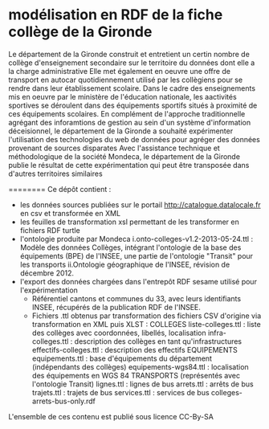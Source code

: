modélisation en RDF de la fiche collège de la Gironde
========

Le département de la Gironde construit et entretient un certin nombre de collège d'enseignement secondaire sur le territoire du données dont elle a la charge administrative
Elle met également en oeuvre une offre de transport en autocar quotidiennement utilisé par les collègiens pour se 
rendre dans leur établissement scolaire.
Dans le cadre des enseignements mis en oeuvre par le ministère de l'éducation nationale, les aactivités sportives se déroulent dans des équipements 
sportifs situés à proximité de ces équipements scolaires.
En complément de l'approche traditionnelle agrégant des inforamtions de gestion au sein d'un système d'information déceisionnel, le département de la Gironde
a souhaité expérimenter l'utilisation des technologies du web de données pour agréger des données provenant de sources disparates
Avec l'assistance technique et méthodologique de la société Mondeca, le département de la Gironde publie le résultat de cette expérimentation qui peut être transposée dans d'autres territoires similaires

========
Ce dépôt contient :
- les données sources publiées sur le portail http://catalogue.datalocale.fr en csv et transformée en XML
- les feuilles de transformation xsl permettant de les transformer en fichiers RDF turtle
- l'ontologie produite par Mondeca
  i.onto-colleges-v1.2-2013-05-24.ttl : Modèle des données Collèges, intégrant l'ontologie de la base des équipements (BPE) de l'INSEE, une partie de l'ontologie "Transit" pour les transports
  ii.Ontologie géographique de l'INSEE, révision de décembre 2012.
- l'export des données chargées dans l'entrepôt RDF sesame utilisé pour l'expérimentation
  - Référentiel cantons et communes du 33, avec leurs identifiants INSEE, récupérés de la publication RDF de l'INSEE. 
  - Fichiers .ttl obtenus par transformation des fichiers CSV d'origine via transformation en XML puis XLST :
  COLLEGES
    liste-colleges.ttl : liste des collèges avec coordonnées, libellés, localisation
    infra-colleges.ttl : description des collèges en tant qu'infrastructures
    effectifs-colleges.ttl : description des effectifs
  EQUIPEMENTS
    equipements.ttl : base d'équipements du département (indépendants des collèges)
    equipements-wgs84.ttl : localisation des équipements en WGS 84
  TRANSPORTS (représentés avec l'ontologie Transit)
    lignes.ttl : lignes de bus
    arrets.ttl : arrêts de bus
    trajets.ttl : trajets de bus
    services.ttl : services de bus
    colleges-arrets-bus-only.rdf

L'ensemble de ces contenu est publié sous licence CC-By-SA
